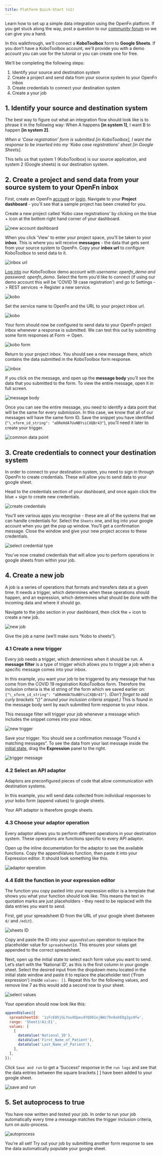 ```yaml
---
title: Platform Quick-Start (v1)
---
```


Learn how to set up a simple data integration using the OpenFn platform. If you
get stuck along the way, post a question to our
[community forum](https://community.openfn.org/) so we can give you a hand.

In this walkthrough, we’ll connect a **KoboToolbox** form to **Google Sheets**.
If you don’t have a KoboToolbox account, we'll provide you with a demo account
you can use for the tutorial or you can create one for free.

We’ll be completing the following steps:

1. Identify your source and destination system
2. Create a project and send data from your source system to your OpenFn inbox
3. Create credentials to connect your destination system
4. Create a your job

## 1. Identify your source and destination system

The best way to figure out what an integration flow should look like is to
phrase it in the following way: When A happens **[in system 1]**, I want B to
happen **[in system 2]**.

_When a ‘Case registration’ form is submitted [in KoboToolbox], I want the
response to be inserted into my ‘Kobo case registrations’ sheet [in Google
Sheets]._

This tells us that system 1 (KoboToolbox) is our source application, and system
2 (Google sheets) is our destination system.

## 2. Create a project and send data from your source system to your OpenFn inbox

First, create an OpenFn [account](https://www.openfn.org/signup) or
[login](https://www.openfn.org/login). Navigate to your **Project dashboard** -
you'll see that a sample project has been created for you.

Create a new project called ‘Kobo case registrations’ by clicking on the blue +
icon at the bottom right hand corner of your dashboard.

![new account dashboard](/img/2.1_new_account_dashboard.png 'Create a new project')

When you click 'View' to enter your project space, you'll be taken to your
**inbox**. This is where you will receive **messages** - the data that gets sent
from your source system to OpenFn. Copy your **inbox url** to configure
KoboToolbox to send data to it.

![inbox url](/img/2.2_inbox_url.png 'Copy your inbox URL')

[Log into](https://kf.kobotoolbox.org/accounts/login/#/) our KoboToolbox demo
account with _username: openfn_demo and password: openfn_demo_. Select the form
you’d like to connect (if using our demo account this will be 'COVID 19 case
registration') and go to Settings -> REST services -> Register a new service.

![kobo](/img/2.3_kobo_rest.png 'Register a REST service with Kobo')

Set the service name to OpenFn and the URL to your project inbox url.

![kobo](/img/2.4_kobo_rest.png 'Set the REST service URL to your OpenFn inbox URL')

Your form should now be configured to send data to your OpenFn project inbox
whenever a response is submitted. We can test this out by submitting some form
responses at Form -> Open.

![kobo form](/img/2.5_open_kobo_form.png 'Open a kobo form')

Return to your project inbox. You should see a new message there, which contains
the data submitted in the KoboToolbox form response.

![inbox](/img/2.6_inbox.png 'View inbound messages in your inbox')

If you click on the message, and open up the **message body** you’ll see the
data that you submitted to the form. To view the entire message, open it in full
screen.

![message body](/img/2.7_message.png 'Open up a message body')

Once you can see the entire message, you need to identify a data point that will
be the same for every submission. In this case, we know that all of our messages
will have the same form ID. Save the snippet you have identified
(`"\_xform_id_string": "aDReHdA7UuNBYsiCXQBr43"`), you'll need it later to
create your trigger.

![common data point](/img/2.8_common_data_point.png 'Identify a common snippet for all your messages')

## 3. Create credentials to connect your destination system

In order to connect to your destination system, you need to sign in through
OpenFn to create credentials. These will allow you to send data to your google
sheet.

Head to the credentials section of your dashboard, and once again click the
blue + sign to create new credentials.

![create credentials](/img/3.1_create_credentials.png 'Create credentials to connect your external system')

You’ll see various apps you recognise - these are all of the systems that we can
handle credentials for. Select the `Sheets` one, and log into your google
account when you get the pop up window. You’ll get a confirmation message. Close
the window and give your new project access to these credentials.

![select credential type](/img/3.2_select_credential_type.png 'Select a credential type')

You’ve now created credentials that will allow you to perform operations in
google sheets from within your job.

## 4. Create a new job

A job is a series of operations that formats and transfers data at a given time.
It needs a trigger, which determines when these operations should happen, and an
expression, which determines what should be done with the incoming data and
where it should go.

Navigate to the jobs section in your dashboard, then click the + icon to create
a new job.

![new job](/img/4.1_new_job.png 'Create a new job')

Give the job a name (we’ll make ours “Kobo to sheets”).

### 4.1 Create a new trigger

Every job needs a trigger, which determines when it should be run. A **message
filter** is a type of trigger which allows you to trigger a job when a specific
message comes into your inbox.

In this example, you want your job to be triggered by any message that has come
from the COVID 19 registration KoboToolbox form. Therefore the inclusion
criteria is the id string of the form which we saved earlier on:
`{"\_xform_id_string": "aDReHdA7UuNBYsiCXQBr43"}`. _(Don’t forget to add curly
brackets "{}" around your inclusion criteria snippet.)_ This is found in the
message body sent by each submitted form response to your inbox.

This message filter will trigger your job whenever a message which includes the
snippet comes into your inbox.

![new trigger](/img/4.2_new_trigger.png 'Create a new trigger')

Save your trigger. You should see a confirmation message “Found x matching
messages”. To see the data from your last message inside the
[initial state](../jobs/state.md), drag the
**Expression** panel to the right.

![trigger message](/img/4.3_trigger_message.png 'View a matching trigger message in initial state')

### 4.2 Select an API adaptor

Adaptors are preconfigured pieces of code that allow communication with
destination systems.

In this example, you will send data collected from individual responses to your
kobo form (append values) to google sheets.

Your API adaptor is therefore google sheets.

### 4.3 Choose your adaptor operation

Every adaptor allows you to perform different operations in your destination
system. These operations are functions specific to every API adaptor.

Open up the inline documentation for the adaptor to see the available functions.
Copy the appendValues function, then paste it into your Expression editor. It
should look something like this.

![adaptor operation](/img/4.4_adaptor_operation.png 'Choose an adaptor operation')

### 4.4 Edit the function in your expression editor

The function you copy pasted into your expression editor is a template that
shows you what your function should look like. This means the text in quotation
marks are just placeholders - they need to be replaced with the data entries you
want to send.

First, get your spreadsheet ID from the URL of your google sheet (between `d/`
and `/edit`).

![sheets ID](/img/4.5_sheets_id.png 'Find a google sheets ID')

Copy and paste the ID into your `appendValues` operation to replace the
placeholder value for `spreadsheetId`. This ensures your values get appended to
the correct spreadsheet.

Next, open up the initial state to select each form value you want to send.
Let’s start with the ‘National ID’, as this is the first column in your google
sheet. Select the desired input from the dropdown menu located in the initial
state window and paste it to replace the placeholder text ('From expression')
inside `values: []`. Repeat this for the following values, and remove line 7 as
this would add a second row to your sheet.

![select values](/img/4.6_select_values.png 'Select values from initial state')

Your operation should now look like this:

```js
appendValues({
  spreadsheetId: '1zFcE05jGLYouXDpevdYQO81ejBWz7hn0ahEOg2gs9fw',
  range: 'Sheet1!A1:E1',
  values: [
    [
      dataValue('National_ID'),
      dataValue('First_Name_of_Patient'),
      dataValue('Last_Name_of_Patient'),
    ],
  ],
});
```

Click `Save and run` to get a ‘Success!’ response in the `run logs` and see that
the data entries between the square brackets [ ] have been added to your google
sheet.

![save and run](/img/4.7_save_and_run.png 'Save and run a job')

## 5. Set autoprocess to true

You have now written and tested your job. In order to run your job automatically
every time a message matches the trigger inclusion criteria, turn on
auto-process.

![autoprocess](/img/5.1_autoprocess.png "Enabling 'autoprocess' for a job")

You're all set! Try out your job by submitting another form response to see the
data automatically populate your google sheet.
